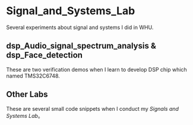 # Signal_and_Systems_Lab
Several experiments about signal and systems I did in WHU.

## dsp_Audio_signal_spectrum_analysis & dsp_Face_detection
These are two verification demos when I learn to develop DSP chip which named TMS32C6748.

## Other Labs
These are several small code snippets when I conduct my *Signals and Systems Lab*。